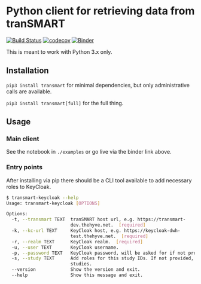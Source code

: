 # Python client for retrieving data from tranSMART

[![Build Status](https://travis-ci.org/thehyve/transmart-api-client-py.svg?branch=master)](https://travis-ci.org/thehyve/transmart-api-client-py)
[![codecov](https://codecov.io/gh/thehyve/transmart-api-client-py/branch/master/graph/badge.svg)](https://codecov.io/gh/thehyve/transmart-api-client-py)
[![Binder](https://mybinder.org/badge.svg)](https://mybinder.org/v2/gh/thehyve/transmart-api-client-py/master?urlpath=/lab/tree/examples/Example.ipynb)

This is meant to work with Python 3.x only.

## Installation

`pip3 install transmart` for minimal dependencies, but only administrative calls are available.

`pip3 install transmart[full]` for the full thing.


## Usage

### Main client
See the notebook in `./examples` or go live via the binder link above.


### Entry points
After installing via pip there should be a CLI tool available to add necessary roles to KeyCloak.

```bash
$ transmart-keycloak --help
Usage: transmart-keycloak [OPTIONS]

Options:
  -t, --transmart TEXT  tranSMART host url, e.g. https://transmart-
                        dev.thehyve.net.  [required]
  -k, --kc-url TEXT     KeyCloak host, e.g. https://keycloak-dwh-
                        test.thehyve.net.  [required]
  -r, --realm TEXT      KeyCloak realm.  [required]
  -u, --user TEXT       KeyCloak username.
  -p, --password TEXT   KeyCloak password, will be asked for if not provided.
  -s, --study TEXT      Add roles for this study IDs. If not provided, add all
                        studies.
  --version             Show the version and exit.
  --help                Show this message and exit.
```